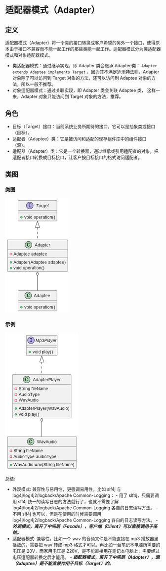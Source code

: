 # 适配器模式（Adapter）

## 定义

适配器模式（Adapter）将一个类的接口转换成客户希望的另外一个接口，使得原本由于接口不兼容而不能一起工作的那些类能一起工作。适配器模式分为类适配器模式和对象适配器模式。

- 类适配器模式：通过继承实现，即 Adapter 类会继承 Adaptee类： ```Adapter extends Adaptee implements Target``` ，因为其不满足迪米特法则，Adapter 对象除了可以访问到 Target 对象的方法，还可以访问到 Adaptee 对象的方法，所以一般不推荐。
- 对象适配器模式：通过关联实现，即 Adapter 类会关联 Adaptee 类， 这样一来，Adapter 对象只能访问到 Target 对象的方法，推荐。

## 角色

- 目标（Target）接口：当前系统业务所期待的接口，它可以是抽象类或接口（目标）。
- 适配者（Adaptee）类：它是被访问和适配的现存组件库中的组件接口（源）。
- 适配器（Adapter）类：它是一个转换器，通过继承或引用适配者的对象，把适配者接口转换成目标接口，让客户按目标接口的格式访问适配者。

## 类图

### 类图

![适配器模式（Adapter）](src/main/resources/static/diagram.png '适配器模式（Adapter）')

### 示例

![适配器模式（Adapter）](src/main/resources/static/diagram-demo.png '适配器模式（Adapter）')

总结:

- 外观模式: 兼容性与易用性，更强调易用性。比如 slf4j 与 log4j/log4j2/logback/Apache Common-Logging：
      - 用了 slf4j，只需要调用 slf4j 统一的读写日志的方法就行了，也就不需要了解 log4j/log4j2/logback/Apache Common-Logging 各自的日志读写方法。
      - 不用 slf4j 也可以，但是在使用的时候需要调用 log4j/log4j2/logback/Apache Common-Logging 各自的日志读写方法。
      - ***外观模式，离开了中间层（Facade），客户端（Client）可以直接调用子系统。***
- 适配器模式: 兼容性。比如一个 wav 的音频文件是不能直接在 mp3 播放器里播放的，需要把 wav 转成 mp3 格式才可以。再比如一台笔记本电脑所需要的电压是 20V，而家用电压是 220V，是不能直接用在笔记本电脑上，需要经过电压适配器转换之后才能用。
      - ***适配器模式，离开了中间层（Adapter），源（Adaptee）是不能直接作用于目标（Target）的。***
